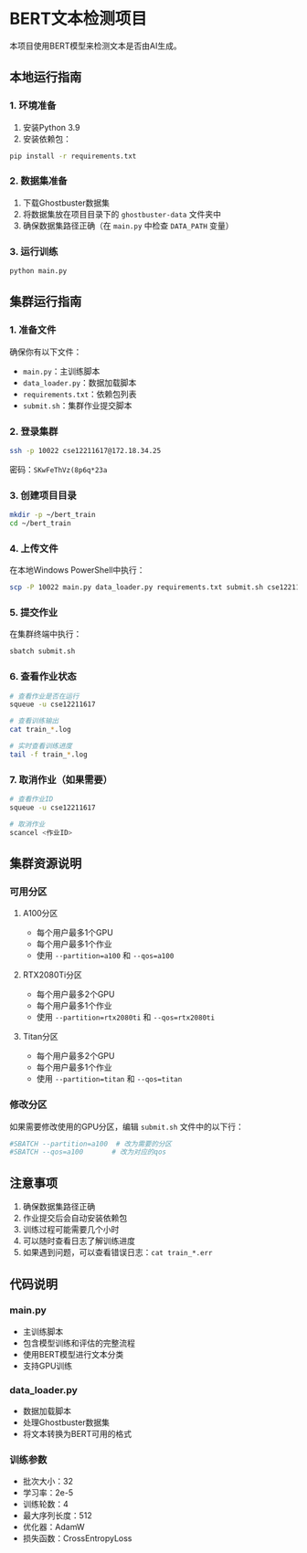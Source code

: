 # BERT文本检测项目

本项目使用BERT模型来检测文本是否由AI生成。

## 本地运行指南

### 1. 环境准备
1. 安装Python 3.9
2. 安装依赖包：
```bash
pip install -r requirements.txt
```

### 2. 数据集准备
1. 下载Ghostbuster数据集
2. 将数据集放在项目目录下的 `ghostbuster-data` 文件夹中
3. 确保数据集路径正确（在 `main.py` 中检查 `DATA_PATH` 变量）

### 3. 运行训练
```bash
python main.py
```

## 集群运行指南

### 1. 准备文件
确保你有以下文件：
- `main.py`：主训练脚本
- `data_loader.py`：数据加载脚本
- `requirements.txt`：依赖包列表
- `submit.sh`：集群作业提交脚本

### 2. 登录集群
```bash
ssh -p 10022 cse12211617@172.18.34.25
```
密码：`SKwFeThVz(8p6q*23a`

### 3. 创建项目目录
```bash
mkdir -p ~/bert_train
cd ~/bert_train
```

### 4. 上传文件
在本地Windows PowerShell中执行：
```bash
scp -P 10022 main.py data_loader.py requirements.txt submit.sh cse12211617@172.18.34.25:~/bert_train/
```

### 5. 提交作业
在集群终端中执行：
```bash
sbatch submit.sh
```

### 6. 查看作业状态
```bash
# 查看作业是否在运行
squeue -u cse12211617

# 查看训练输出
cat train_*.log

# 实时查看训练进度
tail -f train_*.log
```

### 7. 取消作业（如果需要）
```bash
# 查看作业ID
squeue -u cse12211617

# 取消作业
scancel <作业ID>
```

## 集群资源说明

### 可用分区
1. A100分区
   - 每个用户最多1个GPU
   - 每个用户最多1个作业
   - 使用 `--partition=a100` 和 `--qos=a100`

2. RTX2080Ti分区
   - 每个用户最多2个GPU
   - 每个用户最多1个作业
   - 使用 `--partition=rtx2080ti` 和 `--qos=rtx2080ti`

3. Titan分区
   - 每个用户最多2个GPU
   - 每个用户最多1个作业
   - 使用 `--partition=titan` 和 `--qos=titan`

### 修改分区
如果需要修改使用的GPU分区，编辑 `submit.sh` 文件中的以下行：
```bash
#SBATCH --partition=a100  # 改为需要的分区
#SBATCH --qos=a100       # 改为对应的qos
```

## 注意事项
1. 确保数据集路径正确
2. 作业提交后会自动安装依赖包
3. 训练过程可能需要几个小时
4. 可以随时查看日志了解训练进度
5. 如果遇到问题，可以查看错误日志：`cat train_*.err`

## 代码说明

### main.py
- 主训练脚本
- 包含模型训练和评估的完整流程
- 使用BERT模型进行文本分类
- 支持GPU训练

### data_loader.py
- 数据加载脚本
- 处理Ghostbuster数据集
- 将文本转换为BERT可用的格式

### 训练参数
- 批次大小：32
- 学习率：2e-5
- 训练轮数：4
- 最大序列长度：512
- 优化器：AdamW
- 损失函数：CrossEntropyLoss